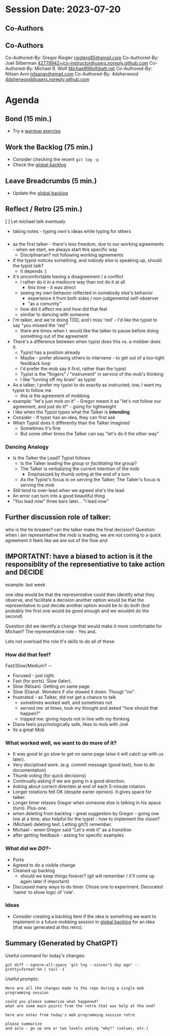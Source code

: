 # Session Date: 2023-07-20
## Co-Authors

## Co-Authors

Co-Authored-By: Gregor Riegler <rieglerg85@gmail.com>
Co-Authored-By: Joel Silberman <42779942+jcs-instructor@users.noreply.github.com>
Co-Authored-By: Michael R. Wolf <MichaelRWolf@att.net>
Co-Authored-By: Nitsan Avni <nitsanav@gmail.com>
Co-Authored-By: 4dsherwood <4dsherwood@users.noreply.github.com>

# Agenda

## Bond (15 min.)

-   Try a [warmup exercise](../docs/warmup-exercises.md)

## Work the Backlog (75 min.)

-   Consider checking the recent `git log -p`
-   Check the [global backlog](../docs/backlog.md)

## Leave Breadcrumbs (5 min.)

-   Update the [global backlog](../docs/backlog.md)

## Reflect / Retro (25 min.)
[ ] Let michael talk eventualy

- taking notes - typing own's ideas while typing for others

### 

- as the first talker - there's less freedom, due to our working agreements - when we start, we always start this specific way
  - Disciplinarian? not following working agreements
- if the typist notices something, and nobody else is speaking up, should the typist talk?
  - it depends :)
- it's uncomfortable having a disagreement / a conflict
  - I rather do it in a mediocre way than not do it at all
    - this time - it was direct
  - seeing my own behavior reflected in somebody else's behavior
    - experience it from both sides / non-judgemental self-observer
    - "as a comunity"
  - how did it affect me and how did that feel
  - similiar to dancing with someone
- I'm talker, and we're doing TDD, and I miss 'red' - I'd like the typist to say "you missed the 'red'"
  - there are times when I. would like the talker to pause before doing something out of the agreement
- There's a difference between when typist does this vs. a mobber does it.
  - Typist has a position already
  - Maybe - prefer allowing others to intervene - to get out of a too-tight feedback loop
  - I'd prefer the mob say it first, rather than the typist
  - Typist is the "fingers" / "instrument" in service of the mob's thinking
  - I like "turning off my brain" as typist
- As a talker, I prefer my typist to do exactly as instructed; iow, I want my typist to follow me
  - this *is* the agreement of mobbing
- example: "let's just mob on it" - Gregor meant it as "let's not follow our agreement, and just do it!" - going for lightweight
- I like when the Typist types what the Talker is **intending**
- Consider - If typer has an idea, they can first ask
- When Typist does it differently than the Talker imagined
  - Sometimes it's fine
  - But some other times the Talker can say "let's do it the other way"

### Dancing Analogy

- Is the Talker the Lead? Typist follows
  - Is the Talker *leading* the group or *facilitating* the group?
  - The Talker is verbalizing the current intention of the mob
    - Emphasized by thumb voting at the end of a turn
  - As the Typist's focus is on serving the Talker; The Talker's focus is serving the mob
- Still tend to over-lead when we agreed she's the lead
- An error can turn into a good beautiful thing
- "You lead now" three bars later... "I lead now"

## Further discussion role of talker:
who is the tie breaker?
can the talker make the final decision?
Question:  when i am representative
 the mob is leading, we are not coming to a quick agreement
 it feels like we are out of the flow and 

 IMPORTATNT: have a biased to action
 is it the responsiblity of the representiative to take action and DECIDE
 ----
 example: last week
 
one idea would be that the representative could then identify what they observe, and facilitate a decision
another option would be that the representative to just decide
another option would be to do both (but probably the first one would be good enough and we wouldnt do the second)
 
Question did we identify a change that would make it more comfortable for Michael?
  The representative role - Yes and.

Lets not overload the role
It's skills to do all of these


### How did that feel?
Fast/Slow/Medium? -- 
- Focused - just right.  
- Fast (for ports).  Slow (later).
- Slow (Nitsan).  Getting on same page.
- Slow (Diana).  Wonders if _she_ slowed it down.  Thougt "no".
- frustrated - as Talker, did not get a chance to talk
  - sometimes worked well, and sometimes not
  - served me: at times, took my thought and asked "how should that happen?"
  - tripped me: giving inputs not in line with my thinking
- Diana feels psychologically safe, likes to mob with Joel
- Its a great Mob


### What worked well, we want to do more of it?

- It was good to go slow to get on same page (else it will catch up with us later).
- Very disciplined work.  (e.g. commit message (good text), how to do documentation)
- Thumb voting (for quick decisions)
- Continually asking if we are going in a good direction.
- Asking about correct directein at end of each 5-minute rotation.
- Longer rotations felt OK (despite earier opinion).  It gives space for talker.
- Longer timer relaxes Gregor when someone else is talking in his space (turn).  Plus-one.
- when deleting from backlog - great suggestion by Gregor - going one line at a time; also helpful for the typist - how to implement the vision?
- (Michael) deleting text.  Letting git(1) remember.
- Michael - wnen Gregor said "Let's mob it" as a transition
- after getting feedback - asking for specific examples

### What did we _DO_?-

- Ports
- Agreed to do a visible change
- Cleaned up backlog
  - should we keep things forever? (git will remember / it'll come up again later if important)
- Discussed many ways to do timer.  Chose one to experiment.  Decorated 'name' to show logic of 'role'.

### Ideas

-   Consider creating a backlog item if the idea is something we want to implement in a future mobbing session in [global backlog](../docs/backlog.md)
    for an idea (that was generated at this retro).

## Summary (Generated by ChatGPT)

Useful command for today's changes:

```shell
git diff --ignore-all-space `git log --since="1 day ago" --pretty=format:%H | tail -1`
```

Useful prompts:

```
Here are all the changes made to the repo during a single mob programming session

could you please summarize what happened?
what are some main points from the retro that was help at the end?
```

```
here are notes from today's mob programming session retro

please summarize
and aslo - go up one or two levels asking "why?" (values, etc.)
```
